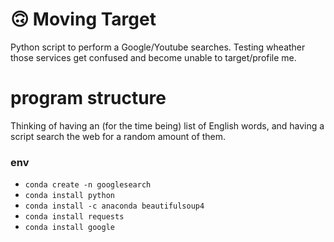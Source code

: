 # 🙃 Moving Target

Python script to perform a Google/Youtube searches.  Testing wheather those services get confused and become unable to target/profile me.

# program structure

Thinking of having an (for the time being) list of English words, and having a script search the web for a random amount of them.

### env

- `conda create -n googlesearch`
- `conda install python`
- `conda install -c anaconda beautifulsoup4`
- `conda install requests`
- `conda install google`
